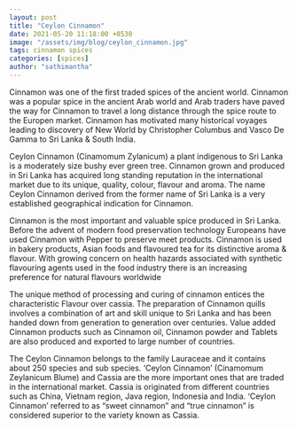 ```yaml
---
layout: post
title: "Ceylon Cinnamon"
date: 2021-05-20 11:18:00 +0530
image: "/assets/img/blog/ceylon_cinnamon.jpg"
tags: cinnamon spices
categories: [spices]
author: "sathimantha"
---
```


Cinnamon was one of the first traded spices of the ancient world. Cinnamon was a popular spice in the ancient Arab world and Arab traders have paved the way for Cinnamon to travel a long distance through the spice route to the Europen market. Cinnamon has motivated many historical voyages leading to discovery of New World by Christopher Columbus and Vasco De Gamma to Sri Lanka & South India.

Ceylon Cinnamon (Cinamomum Zylanicum) a plant indigenous to Sri Lanka is a moderately size bushy ever green tree. Cinnamon grown and produced in Sri Lanka has acquired long standing reputation in the international market due to its unique, quality, colour, flavour and aroma. The name Ceylon Cinnamon derived from the former name of Sri Lanka is a very established geographical indication for Cinnamon.

Cinnamon is the most important and valuable spice produced in Sri Lanka. Before the advent of modern food preservation technology Europeans have used Cinnamon with Pepper to preserve meet products. Cinnamon is used in bakery products, Asian foods and flavoured tea for its distinctive aroma & flavour. With growing concern on health hazards associated with synthetic flavouring agents used in the food industry there is an increasing preference for natural flavours worldwide

The unique method of processing and curing of cinnamon entices the characteristic Flavour over cassia. The preparation of Cinnamon quills involves a combination of art and skill unique to Sri Lanka and has been handed down from generation to generation over centuries. Value added Cinnamon products such as Cinnamon oil, Cinnamon powder and Tablets are also produced and exported to large number of countries.

The Ceylon Cinnamon belongs to the family Lauraceae and it contains about 250 species and sub species. ‘Ceylon Cinnamon’ (Cinamomum Zeylanicum Blume) and Cassia are the more important ones that are traded in the international market. Cassia is originated from different countries such as China, Vietnam region, Java region, Indonesia and India. ‘Ceylon Cinnamon’ referred to as “sweet cinnamon” and “true cinnamon” is considered superior to the variety known as Cassia.